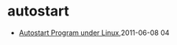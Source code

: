 # autostart
* [Autostart Program under Linux](/2011/2011-06-08-autostart-program-under-linux),2011-06-08 04
